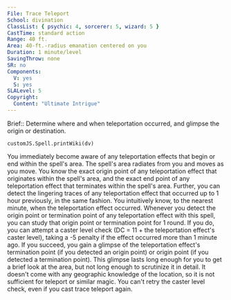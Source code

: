 ```yaml
---
File: Trace Teleport
School: divination
ClassList: { psychic: 4, sorcerer: 5, wizard: 5 }
CastTime: standard action
Range: 40 ft.
Area: 40-ft.-radius emanation centered on you
Duration: 1 minute/level
SavingThrow: none
SR: no
Components:
  V: yes
  S: yes
SLALevel: 5
Copyright:
  Content: "Ultimate Intrigue"
---
```

Brief:: Determine where and when teleportation occurred, and glimpse the origin or destination.

```dataviewjs
customJS.Spell.printWiki(dv)
```

You immediately become aware of any teleportation effects that begin or end within the spell's area. The spell's area radiates from you and moves as you move. You know the exact origin point of any teleportation effect that originates within the spell's area, and the exact end point of any teleportation effect that terminates within the spell's area. Further, you can detect the lingering traces of any teleportation effect that occurred up to 1 hour previously, in the same fashion. You intuitively know, to the nearest minute, when the teleportation effect occurred.  Whenever you detect the origin point or termination point of any teleportation effect with this spell, you can study that origin point or termination point for 1 round. If you do, you can attempt a caster level check (DC = 11 + the teleportation effect's caster level), taking a -5 penalty if the effect occurred more than 1 minute ago. If you succeed, you gain a glimpse of the teleportation effect's termination point (if you detected an origin point) or origin point (if you detected a termination point). This glimpse lasts long enough for you to get a brief look at the area, but not long enough to scrutinize it in detail. It doesn't come with any geographic knowledge of the location, so it is not sufficient for teleport or similar magic. You can't retry the caster level check, even if you cast trace teleport again.
